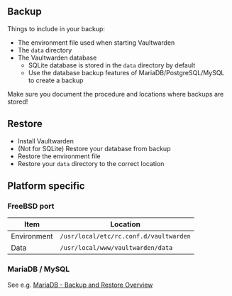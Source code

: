 ## Backup

Things to include in your backup:

- The environment file used when starting Vaultwarden
- The `data` directory
- The Vaultwarden database
  - SQLite database is stored in the `data` directory by default
  - Use the database backup features of MariaDB/PostgreSQL/MySQL to create a backup

Make sure you document the procedure and locations where backups are stored!

## Restore

- Install Vaultwarden
- (Not for SQLite) Restore your database from backup
- Restore the environment file
- Restore your `data` directory to the correct location

## Platform specific

### FreeBSD port

| Item        | Location |
|-            |-         |
| Environment | `/usr/local/etc/rc.conf.d/vaultwarden` |
| Data        | `/usr/local/www/vaultwarden/data` |

### MariaDB / MySQL

See e.g. [MariaDB - Backup and Restore Overview](https://mariadb.com/kb/en/backup-and-restore-overview/)